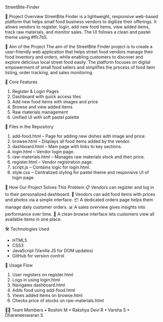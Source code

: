 StreetBite-Finder

📌 Project Overview
StreetBite Finder is a lightweight, responsive web-based platform that helps small food business vendors to digitize their offerings. It allows vendors to register, login, add new food items, view added items, track raw materials, and monitor sales. The UI follows a clean and pastel theme using #ffc7b5.

🎯 Aim of the Project
The aim of the StreetBite Finder project is to create a user-friendly web application that helps street food vendors manage their food inventory and orders, while enabling customers to discover and explore delicious local street food easily. The platform focuses on digital empowerment of small food sellers and simplifies the process of food item listing, order tracking, and sales monitoring.

🚀 Core Features
1. Register & Login Pages
2. Dashboard with quick access tiles
3. Add new food items with images and price
4. Browse and view added items
5. Raw materials management
6. Unified UI with soft pastel palette

📁 Files in the Repository
1. add-food.html – Page for adding new dishes with image and price.
2. browse.html – Displays all food items added by the vendor.
3. dashboard.html – Main page with links to key sections.
4. login.html – Vendor login page.
5. raw-materials.html – Manages raw materials stock and their price.
6. register.html – Vendor registration page.
7. script.js – Contains logic for login.html.
8. style.css – Centralized styling for pastel theme and responsive UI of login page.

🚀 How Our Project Solves This Problem
📋 Vendors can register and log in to their personalized dashboard.
🍔 Vendors can add food items with prices and photos via a simple interface.
📦 A dedicated orders page helps them manage daily customer orders.
📊 A sales overview gives insights into performance over time.
🧭 A clean browse interface lets customers view all available items in one place.

🛠️ Technologies Used
- HTML5
- CSS3 
- JavaScript (Vanilla JS for DOM updates)
- GitHub for version control

🔄 Usage Flow
1.	User registers on register.html
2.	Logs in using login.html
3.	Navigates dashboard.html
4.	Adds food using add-food.html
5.	Views added items on browse.html
6.	Checks price of stocks on raw-materials.html
   
👨‍💻 Team Members
• Roshini M
• Rakshya Devi R
• Varsha S
• Dharaneeswaran S
